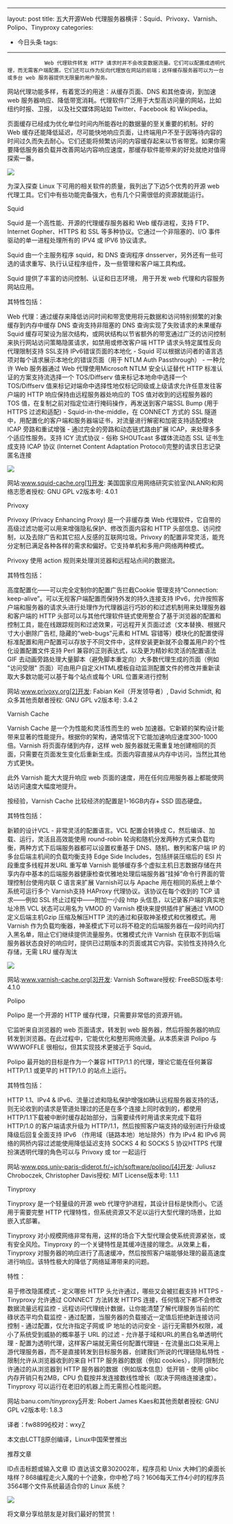 
---
layout: post
title: 五大开源Web 代理服务器横评：Squid、Privoxy、Varnish、Polipo、Tinyproxy
categories:
- 今日头条
tags:
---
				Web 代理软件转发 HTTP 请求时并不会改变数据流量。它们可以配置成透明代理，而无需客户端配置。它们还可以作为反向代理放在网站的前端；这样缓存服务器可以为一台或多台 web 服务器提供无限量的用户服务。

网站代理功能多样，有着宽泛的用途：从缓存页面、DNS 和其他查询，到加速 web 服务器响应、降低带宽消耗。代理软件广泛用于大型高访问量的网站，比如纽约时报、卫报， 以及社交媒体网站如 Twitter、Facebook 和 Wikipedia。

页面缓存已经成为优化单位时间内所能吞吐的数据量的至关重要的机制。好的 Web 缓存还能降低延迟，尽可能快地响应页面，让终端用户不至于因等待内容的时间过久而失去耐心。它们还能将频繁访问的内容缓存起来以节省带宽。如果你需要降低服务器负载并改善网站内容响应速度，那缓存软件能带来的好处就绝对值得探索一番。

![](http://p1.pstatp.com/large/40700086290008e4232)

为深入探查 Linux 下可用的相关软件的质量，我列出了下边5个优秀的开源 web 代理工具。它们中有些功能完备强大，也有几个只需很低的资源就能运行。

Squid

Squid 是一个高性能、开源的代理缓存服务器和 Web 缓存进程，支持 FTP、Internet Gopher、HTTPS 和 SSL 等多种协议。它通过一个非阻塞的、I/O 事件驱动的单一进程处理所有的 IPV4 或 IPV6 协议请求。

Squid 由一个主服务程序 squid，和 DNS 查询程序 dnsserver，另外还有一些可选的请求重写、执行认证程序组件，及一些管理和客户端工具构成。

Squid 提供了丰富的访问控制、认证和日志环境， 用于开发 web 代理和内容服务网站应用。

其特性包括：

Web 代理：通过缓存来降低访问时间和带宽使用将元数据和访问特别频繁的对象缓存到内存中缓存 DNS 查询支持非阻塞的 DNS 查询实现了失败请求的未果缓存Squid 缓存可架设为层次结构，或网状结构以节省额外的带宽通过广泛的访问控制来执行网站访问策略隐匿请求，如禁用或修改客户端 HTTP 请求头特定属性反向代理限制支持 SSL支持 IPv6错误页面的本地化 - Squid 可以根据访问者的语言选项对每个请求展示本地化的错误页面（用于 NTLM Auth Passthrough） - 一种允许 Web 服务器通过 Web 代理使用Microsoft NTLM 安全认证替代 HTTP 标准认证的方案支持流选择一个 TOS/Diffserv 值来标记本地命中选择一个 TOS/Diffserv 值来标记对端命中选择性地仅标记同级或上级请求允许任意发往客户端的 HTTP 响应保持由远程服务器处响应的 TOS 值对收到的远程服务器的 TOS 值，在复制之前对指定位进行掩码操作，再发送到客户端SSL Bump (用于 HTTPS 过滤和适配) - Squid-in-the-middle，在 CONNECT 方式的 SSL 隧道中，用配置化的客户端和服务器端证书，对流量进行解密和加密支持适配模块ICAP 旁路和重试增强 - 通过完全的旁路和动态链式路由扩展 ICAP，来处理多多个适应性服务。支持 ICY 流式协议 - 俗称 SHOUTcast 多媒体流动态 SSL 证书生成支持 ICAP 协议 (Internet Content Adaptation Protocol)完整的请求日志记录匿名连接

![](http://p1.pstatp.com/large/40700086294edbaf577)

网站:www.squid-cache.org[1]开发: 美国国家应用网络研究实验室(NLANR)和网络志愿者授权: GNU GPL v2版本号: 4.0.1

Privoxy

Privoxy (Privacy Enhancing Proxy) 是一个非缓存类 Web 代理软件，它自带的高级过滤功能可以用来增强隐私保护、修改页面内容和 HTTP 头部信息、访问控制，以及去除广告和其它招人反感的互联网垃圾。Privoxy 的配置非常灵活，能充分定制已满足各种各样的需求和偏好。它支持单机和多用户网络两种模式。

Privoxy 使用 action 规则来处理浏览器和远程站点间的数据流。

其特性包括：

高度配置化——可以完全定制你的配置广告拦截Cookie 管理支持“Connection: keep-alive”。可以无视客户端配置而保持外发的持久连接支持 IPv6，允许按照客户端和服务器的请求头进行处理作为代理器运行巧妙的和过滤机制用来处理服务器和客户端的 HTTP 头部可以与其他代理软件链式使用整合了基于浏览器的配置和控制工具，能在线跟踪规则和过滤效果，可远程开关页面过滤（文本替换、根据尺寸大小删除广告栏, 隐藏的“web-bugs”元素和 HTML 容错等）模块化的配置使得标准配置和用户配置可以存放于不同文件中，这样安装更新就不会覆盖用户的个性化设置配置文件支持 Perl 兼容的正则表达式，以及更为精妙和灵活的配置语法GIF 去动画旁路处理大量脚本（避免脚本重定向）大多数代理生成的页面（例如 "访问受限" 页面）可由用户自定义HTML模板自动监测配置文件的修改并重新读取大多数功能可以基于每个站点或每个 URL 位置来进行控制

网站:www.privoxy.org[2]开发: Fabian Keil（开发领导者）, David Schmidt, 和众多其他贡献者授权: GNU GPL v2版本号: 3.4.2

Varnish Cache

Varnish Cache 是一个为性能和灵活性而生的 web 加速器。它新颖的架构设计能带来显著的性能提升。根据你的架构，通常情况下它能加速响应速度300-1000倍。Varnish 将页面存储到内存，这样 web 服务器就无需重复地创建相同的页面，只需要在页面发生变化后重新生成。页面内容直接从内存中访问，当然比其他方式更快。

此外 Varnish 能大大提升响应 web 页面的速度，用在任何应用服务器上都能使网站访问速度大幅度地提升。

按经验，Varnish Cache 比较经济的配置是1-16GB内存+ SSD 固态硬盘。

其特性包括：

新颖的设计VCL - 非常灵活的配置语言。VCL 配置会转换成 C，然后编译、加载、运行，灵活且高效能使用 round-robin 轮询和随机分发两种方式来负载均衡，两种方式下后端服务器都可以设置权重基于 DNS、随机、散列和客户端 IP 的多台后端主机间的负载均衡支持 Edge Side Includes，包括拼装压缩后的 ESI 片段重度多线程并发URL 重写单 Varnish 能够缓存多个虚拟主机日志数据存储在共享内存中基本的后端服务器健康检查优雅地处理后端服务器“挂掉”命令行界面的管理控制台使用内联 C 语言来扩展 Varnish可以与 Apache 用在相同的系统上单个系统可运行多个 Varnish支持 HAProxy 代理协议。该协议在每个收到的 TCP 请求——例如 SSL 终止过程中——附加一小段 http 头信息，以记录客户端的真实地址冷热 VCL 状态可以用名为 VMOD 的 Varnish 模块来提供插件扩展通过 VMOD 定义后端主机Gzip 压缩及解压HTTP 流的通过和获取神圣模式和优雅模式。用 Varnish 作为负载均衡器，神圣模式下可以将不稳定的后端服务器在一段时间内打入黑名单，阻止它们继续提供流量服务。优雅模式允许 Varnish 在获取不到后端服务器状态良好的响应时，提供已过期版本的页面或其它内容。实验性支持持久化存储，无需 LRU 缓存淘汰

![](http://p2.pstatp.com/large/3c70009020a3ec2ff34)

网站:www.varnish-cache.org[3]开发: Varnish Software授权: FreeBSD版本号: 4.1.0

Polipo

Polipo 是一个开源的 HTTP 缓存代理，只需要非常低的资源开销。

它监听来自浏览器的 web 页面请求，转发到 web 服务器，然后将服务器的响应转发到浏览器。在此过程中，它能优化和整形网络流量。从本质来讲 Polipo 与 WWWOFFLE 很相似，但其实现技术更接近于 Squid。

Polipo 最开始的目标是作为一个兼容 HTTP/1.1 的代理，理论它能在任何兼容 HTTP/1.1 或更早的 HTTP/1.0 的站点上运行。

其特性包括：

HTTP 1.1、IPv4 & IPv6、流量过滤和隐私保护增强如确认远程服务器支持的话，则无论收到的请求是管道处理过的还是在多个连接上同时收到的，都使用 HTTP/1.1下载被中断时缓存起始部分，当需要续传时用请求来完成下载将 HTTP/1.0 的客户端请求升级为 HTTP/1.1，然后按照客户端支持的级别进行升级或降级后回复全面支持 IPv6 （作用域（链路本地）地址除外）作为 IPv4 和 IPv6 网络的网桥内容过滤能使用降低延迟支持 SOCKS 4 和 SOCKS 5 协议HTTPS 代理扮演透明代理的角色可以与 Privoxy 或 tor 一起运行

网站:www.pps.univ-paris-diderot.fr/~jch/software/polipo/[4]开发: Juliusz Chroboczek, Christopher Davis授权: MIT License版本号: 1.1.1

Tinyproxy

Tinyproxy 是一个轻量级的开源 web 代理守护进程，其设计目标是快而小。它适用于需要完整 HTTP 代理特性，但系统资源又不足以运行大型代理的场景，比如嵌入式部署。

Tinyproxy 对小规模网络非常有用，这样的场合下大型代理会使系统资源紧张，或有安全风险。Tinyproxy 的一个关键特性是其缓冲连接的理念。从效果上看， Tinyproxy 对服务器的响应进行了高速缓冲，然后按照客户端能够处理的最高速度进行响应。该特性极大的降低了网络延滞带来的问题。

特性：

易于修改隐匿模式 - 定义哪些 HTTP 头允许通过，哪些又会被拦截支持 HTTPS - Tinyproxy 允许通过 CONNECT 方法转发 HTTPS 连接，任何情况下都不会修改数据流量远程监控 - 远程访问代理统计数据，让你能清楚了解代理服务当前的忙碌状态平均负载监控 - 通过配置，当服务器的负载接近一定值后拒绝新连接访问控制 - 通过配置，仅允许指定子网或 IP 地址的访问安全 - 运行无需额外权限，减小了系统受到威胁的概率基于 URL 的过滤 - 允许基于域和URL的黑白名单透明代理 - 配置为透明代理，这样客户端就无需任何配置代理链 - 在流量出口处采用上游代理服务器，而不是直接转发到目标服务器，创建我们所说的代理链隐私特性 - 限制允许从浏览器收到的来自 HTTP 服务器的数据（例如 cookies），同时限制允许通过的从浏览器到 HTTP 服务器的数据（例如版本信息）低开销 - 使用 glibc 内存开销只有2MB，CPU 负载按并发连接数线性增长（取决于网络连接速度）。 Tinyproxy 可以运行在老旧的机器上而无需担心性能问题。

网站:banu.com/tinyproxy[5]开发: Robert James Kaes和其他贡献者授权: GNU GPL v2版本号: 1.8.3

译者：fw8899[6]校对：wxy[7]

本文由LCTT[8]原创编译，Linux中国荣誉推出

[1]: http://www.squid-cache.org/

[2]: http://www.privoxy.org/

[3]: https://www.varnish-cache.org/

[4]: http://www.pps.univ-paris-diderot.fr/%7Ejch/software/polipo/

[5]: https://banu.com/tinyproxy/

[6]: https://github.com/fw8899

[7]: https://github.com/wxy

[8]: https://github.com/LCTT/TranslateProject

推荐文章

ID点击标题或输入文章 ID 直达该文章302002年，程序员和 Unix 大神们的桌面长啥样？868编程走火入魔的十个迹象，你中枪了吗？1606每天工作4小时的程序员3564哪个文件系统最适合你的 Linux 系统？

![](http://p3.pstatp.com/large/3ec0008aaaf16e2276b)

将文章分享给朋友是对我们最好的赞赏！